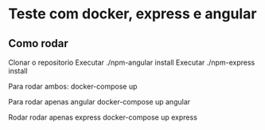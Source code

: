 # Teste com docker, express e angular

## Como rodar

Clonar o repositorio
Executar ./npm-angular install
Executar ./npm-express install 

Para rodar ambos:
docker-compose up

Para rodar apenas angular
docker-compose up angular

Rodar rodar apenas express
docker-compose up express

